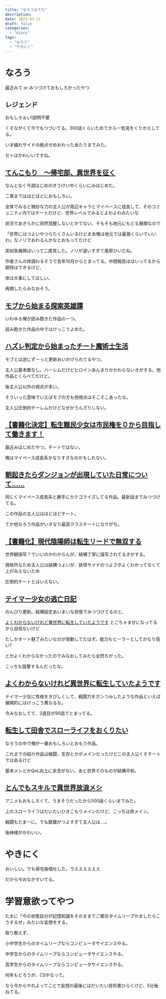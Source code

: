 ```yaml
---
title: "なろうみてた"
description:
date: 2023-02-11
draft: false
categories:
  - "diary"
tags:
  - "なろう"
  - "やきにく"
---
```


# なろう

最近みて or みつづけておもしろかったやつ

## レジェンド

おもしろぉい!説明不要

くそながくて今でもつづいてる。300話くらいためてから一気見をくりかえしてる。

いま穢れサイドの拠点せめおわったあたりまでみた。

セトはかわいいですね。

## [てんこもり　～帰宅部、異世界を征く](https://ncode.syosetu.com/n3495fy/)

なんとなく今週はじめのきうけい中くらいにみはじめた。

二章まではほどほどにおもしろい。

全体でみると微妙な力の主人公が周辺キャラとマイペースに成長して、そのコミュニティ内ではチートだけど、世界レベルでみるとよわよわみたいな

状況であきらかに突然覚醒しないとかてない、そもそも地元にもどる展開なので

「世界にはつよいやつらたくさんいるけどまあ俺は地元では最強くらいでいいわ」なノリでおわるんかなとおもってたけど

突如急展開はいって二度見した。ノリが違いすぎて風邪ひいたね。

作者さんの体調わるそうで去年10月からとまってる。中間報告ははいってるから期待はできるけど、

体は大事にしてほしい。

再開したらみなおそう。

## [モブから始まる探索英雄譚](https://ncode.syosetu.com/n8930fk/)

いわゆる俺が読み飽きた作品の一つ。

読み飽きた作品の中ではけっこうよめた。

## [ハズレ判定から始まったチート魔術士生活](https://ncode.syosetu.com/n5782dy/)

モブとは逆にずーっと更新おいかけられてるやつ。

主人公基本敵なし。ハーレムだけどヒロインあんまりかかわらないきがする。他作品とくらべてだけど。

後主人公以外の視点が多い。

そういった意味でいえばモブの方も他視点はそこそこあったな。

主人公圧倒的チーレムだけどなぜかうんざりしない。

## [【書籍化決定】転生難民少女は市民権を０から目指して働きます！](https://ncode.syosetu.com/n4727hv/)

最近みはじめたやつ。チートではない。

俺はマイペース成長系かなりすきなのかもしれない。

## [朝起きたらダンジョンが出現していた日常について……](https://ncode.syosetu.com/n1365dn/)

同じくマイペース成長系と勝手にカテゴライズしてる作品。最新話までみつづけてる。

この作品の主人公はほどほどチート。

てか他なろう作品がいきなり最高クラスチートになりがち。

## [【書籍化】現代陰陽師は転生リードで無双する](https://ncode.syosetu.com/n5327hj/)

世界観描写？でいいのかわからんが、結構丁寧に描写されてるきがする。

規格外なため主人公は結構つよいが、妖怪サイドのつよさがよくわかってなくて上がみえないため

圧倒的チートとはいえない。

## [テイマー少女の逃亡日記](https://ncode.syosetu.com/n4895gq/)

のんびり更新。結構設定あいまいな状態でみつづけてるのと、

[よくわからないけれど異世界に転生していたようです](https://ncode.syosetu.com/n4736dz/)
とごちゃまぜになってるから自信ないけど

たしかオート魅了みたいなのが発動してたはず。能力もヒーラーとしてかなり高い?

とかよくわからなかったのでみなおしてみたら全然ちがった。

こっちも狙撃するんだったな。

## [よくわからないけれど異世界に転生していたようです](https://ncode.syosetu.com/n4736dz/)

テイマー少女に性格をきびしくして、戦闘力をガンつみしたような作品といえば展開的にはけっこう異なるな。

今みなおしてて、2週目が90話でとまってる。

## [転生して田舎でスローライフをおくりたい](https://ncode.syosetu.com/n5375cy/)

なろうの中で俺が一番おもしろいとおもう作品。

これまでの紹介作品は戦闘、生存とかがメインだったけどこの主人公くそチートではあるけど

基本メシとかQoL向上に余念がない。あと世界そのものが結構平和。

## [とんでもスキルで異世界放浪メシ](https://ncode.syosetu.com/n2710db/)

アニメもおもしろくて、うまそうだったから500話くらいまでみた。

上のスローライフはだいたいひきこもりメインだけど、こっちは旅メイン。

戦闘もたまーに。でも獣魔がつよすぎて主人公は....。

後神様がかわいい。

# やきにく

おいしい。でも帰宅後嘔吐した。うええええええ

だから今おなかすいてる。

# 学習意欲ってやつ

たまに「今の状態自分が記憶知識をそのままでご都合タイムリープかましたらこうするぜ」みたいな妄想をする。

取り敢えず、

小中学生からのタイムリープならコンピュータサイエンスやる。

中学生からのタイムリープならコンピュータサイエンスやる。

高学生からのタイムリープならコンピュータサイエンスやる。

何年もどろうが、CSやなって。

なら今からやれよってことで妄想の最後にはだいたい技術書ひらくけど、5分後ねてる。
